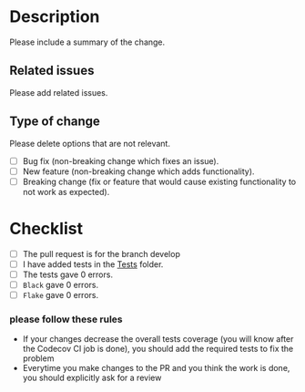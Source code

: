 # Description

Please include a summary of the change.

## Related issues

Please add related issues.

## Type of change

Please delete options that are not relevant.

- [ ] Bug fix (non-breaking change which fixes an issue).
- [ ] New feature (non-breaking change which adds functionality).
- [ ] Breaking change (fix or feature that would cause existing functionality to not work as expected).

# Checklist

- [ ] The pull request is for the branch develop
- [ ] I have added tests in the [Tests](https://github.com/certego/drf-client/tree/main/tests) folder.
- [ ] The tests gave 0 errors.
- [ ] `Black` gave 0 errors.
- [ ] `Flake` gave 0 errors.

### please follow these rules

- If your changes decrease the overall tests coverage (you will know after the Codecov CI job is done), you should add the required tests to fix the problem
- Everytime you make changes to the PR and you think the work is done, you should explicitly ask for a review
